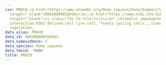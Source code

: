 ```yaml
---
csv: PRKCB,<a href="https://www.ensembl.org/Homo_sapiens/Gene/Summary?db=core;g=ENSG00000166501"
  target="_blank">ENSG00000166501</a>,<a href="https://www.ncbi.nlm.nih.gov/pubmed/23959860"
  target="_blank"><i class="fas fa-file"></i></a>",chromatin immunoprecipitation assay,direct
  interaction,K562 derived cell line cell, freely cycling cells,,,transcriptional
  regulation,
data_alias: PRKCB
data_id: ENSG00000166501
data_numevidence: 1
data_species: Homo sapiens
data_taxid: '9606'
title: PRKCB
---
```

